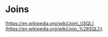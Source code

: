 # Joins

[https://en.wikipedia.org/wiki/Join\_\(SQL](https://en.wikipedia.org/wiki/Join_%28SQL)\)

# 



